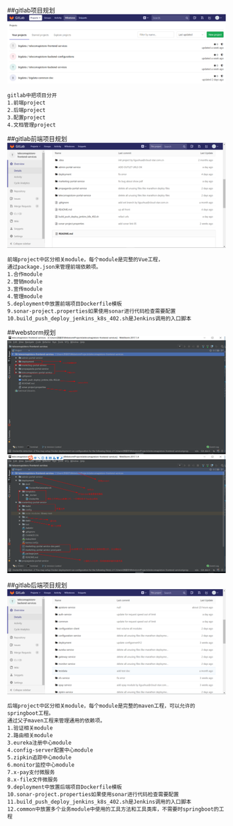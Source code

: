 ##gitlab项目规划
![](images/gitlab.png)
```
gitlab中把项目分开
1.前端project
2.后端project
3.配置project
4.文档管理project
```
##gitlab前端项目规划
![](images/gitlabFront.png)
```
前端project中区分相关module，每个module是完整的Vue工程，
通过package.json来管理前端依赖项。
1.合作module
2.营销module
3.宣传module
4.管理module
5.deployment中放置前端项目Dockerfile模板
9.sonar-project.properties如果使用sonar进行代码检查需要配置
10.build_push_deploy_jenkins_k8s_402.sh是Jenkins调用的入口脚本
```
##webstorm规划
![](images/webstorm02.png)
![](images/webstorm01.png)






##gitlab后端项目规划
![](images/gitlabBackend.png)
```
后端project中区分相关module，每个module是完整的maven工程，可以允许的springboot工程。
通过父子maven工程来管理通用的依赖项。
1.验证相关module
2.路由相关module
3.eureka注册中心module
4.config-server配置中心module
5.zipkin追踪中心module
6.monitor监控中心module
7.x-pay支付微服务
8.x-file文件微服务
9.deployment中放置后端项目Dockerfile模板
10.sonar-project.properties如果使用sonar进行代码检查需要配置
11.build_push_deploy_jenkins_k8s_402.sh是Jenkins调用的入口脚本
12.common中放置多个业务module中使用的工具方法和工具类库，不需要时springboot的工程
```